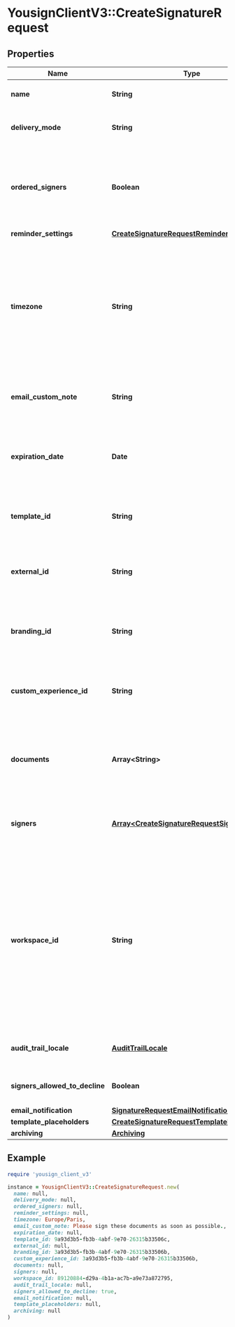 # YousignClientV3::CreateSignatureRequest

## Properties

| Name | Type | Description | Notes |
| ---- | ---- | ----------- | ----- |
| **name** | **String** | Name of the signature request |  |
| **delivery_mode** | **String** | Delivery mode to notify signers. |  |
| **ordered_signers** | **Boolean** | Enable an ordered workflow, each signer will be requested to sign in a sequential order | [optional] |
| **reminder_settings** | [**CreateSignatureRequestReminderSettings**](CreateSignatureRequestReminderSettings.md) |  | [optional] |
| **timezone** | **String** | Time zone of the dates and times displayed in emails, the Signature Request expiration date, and the PDF Audit Trail. Format: tz database. Default is set to Europe/Paris. | [optional][default to &#39;Europe/Paris&#39;] |
| **email_custom_note** | **String** | A custom note added to emails sent to signers. | [optional] |
| **expiration_date** | **Date** | Due date of the signature request (yyyy-mm-dd). Default to 6 month after the activation. | [optional] |
| **template_id** | **String** | Create a signature request from an existing template. | [optional] |
| **external_id** | **String** | Store a custom id that will be added to webhooks &amp; appended to redirect urls. | [optional] |
| **branding_id** | **String** | Use a specific branding to customize the signature experience. | [optional] |
| **custom_experience_id** | **String** | Use a specific Custom Experience to customize the signature experience. | [optional] |
| **documents** | **Array&lt;String&gt;** | You can directly attach orphan documents to the signature request. | [optional] |
| **signers** | [**Array&lt;CreateSignatureRequestSignersInner&gt;**](CreateSignatureRequestSignersInner.md) | Can only be used if you add documents at the same time. | [optional] |
| **workspace_id** | **String** | Scope the signature request to a specific workspace. If template_id is filled and Template is already linked to a Workspace, keep this field to null ; the created Signature Request will be scoped to Template&#39;s Workspace. | [optional] |
| **audit_trail_locale** | [**AuditTrailLocale**](AuditTrailLocale.md) | Define the locale for the generated audit trail. | [optional] |
| **signers_allowed_to_decline** | **Boolean** | Allowing signers to decline to sign. | [optional][default to false] |
| **email_notification** | [**SignatureRequestEmailNotification**](SignatureRequestEmailNotification.md) |  | [optional] |
| **template_placeholders** | [**CreateSignatureRequestTemplatePlaceholders**](CreateSignatureRequestTemplatePlaceholders.md) |  | [optional] |
| **archiving** | [**Archiving**](Archiving.md) |  | [optional] |

## Example

```ruby
require 'yousign_client_v3'

instance = YousignClientV3::CreateSignatureRequest.new(
  name: null,
  delivery_mode: null,
  ordered_signers: null,
  reminder_settings: null,
  timezone: Europe/Paris,
  email_custom_note: Please sign these documents as soon as possible.,
  expiration_date: null,
  template_id: 9a93d3b5-fb3b-4abf-9e70-26315b33506c,
  external_id: null,
  branding_id: 3a93d3b5-fb3b-4abf-9e70-26315b33506b,
  custom_experience_id: 3a93d3b5-fb3b-4abf-9e70-26315b33506b,
  documents: null,
  signers: null,
  workspace_id: 89120884-d29a-4b1a-ac7b-a9e73a872795,
  audit_trail_locale: null,
  signers_allowed_to_decline: true,
  email_notification: null,
  template_placeholders: null,
  archiving: null
)
```

